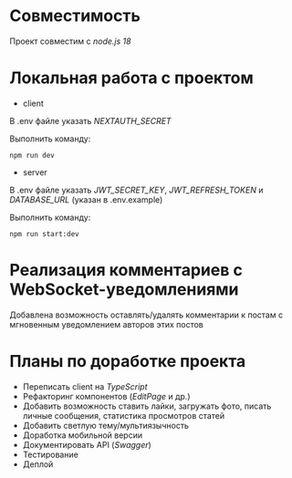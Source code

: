 # Совместимость

Проект совместим с *node.js 18*

# Локальная работа с проектом

- client

В .env файле указать *NEXTAUTH_SECRET*

Выполнить команду:

```
npm run dev
```

- server

В .env файле указать *JWT_SECRET_KEY*, *JWT_REFRESH_TOKEN* и *DATABASE_URL* (указан в .env.example)

Выполнить команду:

```
npm run start:dev
```

# Реализация комментариев с WebSocket-уведомлениями

Добавлена возможность оставлять/удалять комментарии к постам с мгновенным уведомлением авторов этих постов

# Планы по доработке проекта

- Переписать client на *TypeScript*
- Рефакторинг компонентов (*EditPage* и др.)
- Добавить возможность ставить лайки, загружать фото, писать личные сообщения, статистика просмотров статей
- Добавить светлую тему/мультиязычность
- Доработка мобильной версии
- Документировать API (*Swagger*)
- Тестирование
- Деплой
